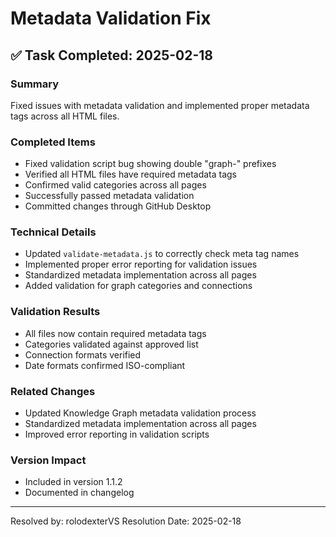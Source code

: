 # Metadata Validation Fix

## ✅ Task Completed: 2025-02-18

### Summary

Fixed issues with metadata validation and implemented proper metadata tags across all HTML files.

### Completed Items

- Fixed validation script bug showing double "graph-" prefixes
- Verified all HTML files have required metadata tags
- Confirmed valid categories across all pages
- Successfully passed metadata validation
- Committed changes through GitHub Desktop

### Technical Details

- Updated `validate-metadata.js` to correctly check meta tag names
- Implemented proper error reporting for validation issues
- Standardized metadata implementation across all pages
- Added validation for graph categories and connections

### Validation Results

- All files now contain required metadata tags
- Categories validated against approved list
- Connection formats verified
- Date formats confirmed ISO-compliant

### Related Changes

- Updated Knowledge Graph metadata validation process
- Standardized metadata implementation across all pages
- Improved error reporting in validation scripts

### Version Impact

- Included in version 1.1.2
- Documented in changelog

---
Resolved by: rolodexterVS
Resolution Date: 2025-02-18
